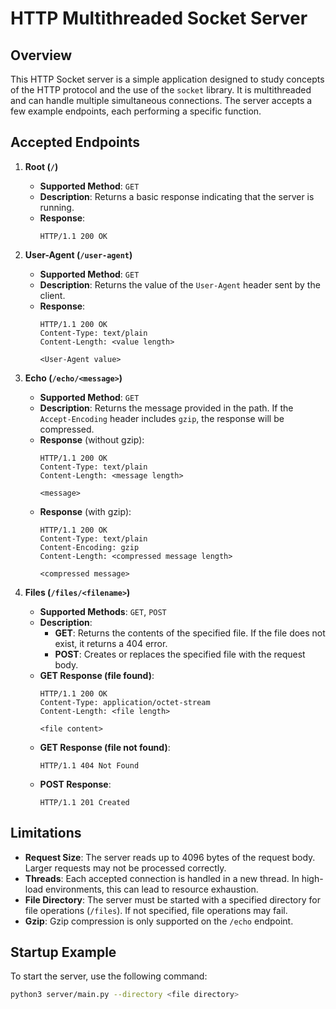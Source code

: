# HTTP Multithreaded Socket Server

## Overview

This HTTP Socket server is a simple application designed to study concepts of the HTTP protocol and the use of the `socket` library. It is multithreaded and can handle multiple simultaneous connections. The server accepts a few example endpoints, each performing a specific function.

## Accepted Endpoints

1. **Root (`/`)**
    - **Supported Method**: `GET`
    - **Description**: Returns a basic response indicating that the server is running.
    - **Response**:
      ```
      HTTP/1.1 200 OK
      ```

2. **User-Agent (`/user-agent`)**
    - **Supported Method**: `GET`
    - **Description**: Returns the value of the `User-Agent` header sent by the client.
    - **Response**:
      ```
      HTTP/1.1 200 OK
      Content-Type: text/plain
      Content-Length: <value length>
      
      <User-Agent value>
      ```

3. **Echo (`/echo/<message>`)**
    - **Supported Method**: `GET`
    - **Description**: Returns the message provided in the path. If the `Accept-Encoding` header includes `gzip`, the response will be compressed.
    - **Response** (without gzip):
      ```
      HTTP/1.1 200 OK
      Content-Type: text/plain
      Content-Length: <message length>
      
      <message>
      ```
    - **Response** (with gzip):
      ```
      HTTP/1.1 200 OK
      Content-Type: text/plain
      Content-Encoding: gzip
      Content-Length: <compressed message length>
      
      <compressed message>
      ```

4. **Files (`/files/<filename>`)**
    - **Supported Methods**: `GET`, `POST`
    - **Description**: 
        - **GET**: Returns the contents of the specified file. If the file does not exist, it returns a 404 error.
        - **POST**: Creates or replaces the specified file with the request body.
    - **GET Response (file found)**:
      ```
      HTTP/1.1 200 OK
      Content-Type: application/octet-stream
      Content-Length: <file length>
      
      <file content>
      ```
    - **GET Response (file not found)**:
      ```
      HTTP/1.1 404 Not Found
      ```
    - **POST Response**:
      ```
      HTTP/1.1 201 Created
      ```

## Limitations

- **Request Size**: The server reads up to 4096 bytes of the request body. Larger requests may not be processed correctly.
- **Threads**: Each accepted connection is handled in a new thread. In high-load environments, this can lead to resource exhaustion.
- **File Directory**: The server must be started with a specified directory for file operations (`/files`). If not specified, file operations may fail.
- **Gzip**: Gzip compression is only supported on the `/echo` endpoint.

## Startup Example

To start the server, use the following command:
```bash
python3 server/main.py --directory <file directory>
